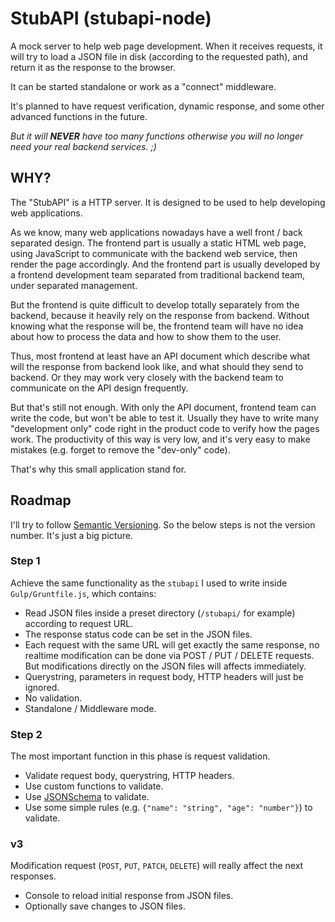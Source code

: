 StubAPI (stubapi-node)
==========

A mock server to help web page development.  When it receives requests, it will
try to load a JSON file in disk (according to the requested path), and return
it as the response to the browser.

It can be started standalone or work as a "connect" middleware.

It's planned to have request verification, dynamic response, and some other
advanced functions in the future.

_But it will **NEVER** have too many functions otherwise you will no longer need
your real backend services. ;)_

WHY?
----------

The "StubAPI" is a HTTP server.  It is designed to be used to help developing
web applications.

As we know, many web applications nowadays have a well front / back separated
design.  The frontend part is usually a static HTML web page, using JavaScript
to communicate with the backend web service, then render the page accordingly.
And the frontend part is usually developed by a frontend development team
separated from traditional backend team, under separated management.

But the frontend is quite difficult to develop totally separately from the
backend, because it heavily rely on the response from backend.  Without knowing
what the response will be, the frontend team will have no idea about how to
process the data and how to show them to the user.

Thus, most frontend at least have an API document which describe what will the
response from backend look like, and what should they send to backend.  Or they
may work very closely with the backend team to communicate on the API design
frequently.

But that's still not enough.  With only the API document, frontend team can
write the code, but won't be able to test it.  Usually they have to write many
"development only" code right in the product code to verify how the pages work.
The productivity of this way is very low, and it's very easy to make mistakes
(e.g. forget to remove the "dev-only" code).

That's why this small application stand for.

Roadmap
----------

I'll try to follow [Semantic Versioning](http://semver.org).  So the below steps
is not the version number.  It's just a big picture.

### Step 1

Achieve the same functionality as the `stubapi` I used to write
inside `Gulp/Gruntfile.js`, which contains:

* Read JSON files inside a preset directory (`/stubapi/` for example)
  according to request URL.
* The response status code can be set in the JSON files.
* Each request with the same URL will get exactly the same response,
  no realtime modification can be done via POST / PUT / DELETE requests.
  But modifications directly on the JSON files will affects immediately.
* Querystring, parameters in request body, HTTP headers will just be ignored.
* No validation.
* Standalone / Middleware mode.

### Step 2

The most important function in this phase is request validation.

* Validate request body, querystring, HTTP headers.
* Use custom functions to validate.
* Use [JSONSchema](http://json-schema.org/) to validate.
* Use some simple rules (e.g. `{"name": "string", "age": "number"}`) to validate.

### v3

Modification request (`POST`, `PUT`, `PATCH`, `DELETE`) will really affect the
next responses.

* Console to reload initial response from JSON files.
* Optionally save changes to JSON files.
